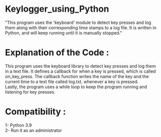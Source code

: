 # Keylogger_using_Python
"This program uses the 'keyboard' module to detect key presses and log them along with their corresponding time stamps to a log file. It is written in Python, and will keep running until it is manually stopped."

# Explanation of the Code :
This program uses the keyboard library to detect key presses and log them in a text file. It defines a callback for when a key is pressed, which is called on_key_press. The callback function writes the name of the key and the current time to a text file called log.txt, whenever a key is pressed. <br />
Lastly, the program uses a while loop to keep the program running and listening for key presses.

# Compatibility :
1- Python 3.9 <br />
2- Run it as an administrator 

